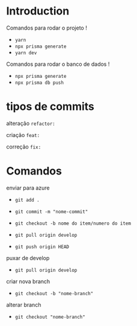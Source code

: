 # Introduction

Comandos para rodar o projeto !

- `yarn`
- `npx prisma generate`
- `yarn dev`

Comandos para rodar o banco de dados !

- `npx prisma generate`
- `npx prisma db push`

# tipos de commits

alteração `refactor:`

criação `feat:`

correção `fix:`

# Comandos

enviar para azure

- `git add .`

- `git commit -m "nome-commit"`

- `git checkout -b nome do item/numero do item`

- `git pull origin develop`

- `git push origin HEAD`

puxar de develop

- `git pull origin develop`

criar nova branch

- `git checkout -b "nome-branch"`

alterar branch

- `git checkout "nome-branch"`
